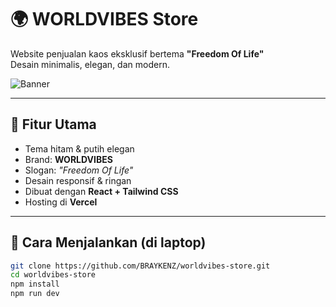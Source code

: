 # 🌍 WORLDVIBES Store

Website penjualan kaos eksklusif bertema **"Freedom Of Life"**  
Desain minimalis, elegan, dan modern.

![Banner](https://your-image-link.com/banner.jpg) <!-- opsional: bisa diganti nanti -->

---

## 👕 Fitur Utama

- Tema hitam & putih elegan  
- Brand: **WORLDVIBES**  
- Slogan: _"Freedom Of Life"_  
- Desain responsif & ringan  
- Dibuat dengan **React + Tailwind CSS**  
- Hosting di **Vercel**

---

## 🚀 Cara Menjalankan (di laptop)

```bash
git clone https://github.com/BRAYKENZ/worldvibes-store.git
cd worldvibes-store
npm install
npm run dev
